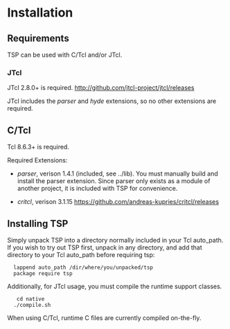 
# Installation

## Requirements

TSP can be used with C/Tcl and/or JTcl.

### JTcl

JTcl 2.8.0+ is required.  http://github.com/jtcl-project/jtcl/releases

JTcl includes the *parser* and *hyde* extensions, so no other extensions are required.

## C/Tcl

Tcl 8.6.3+ is required. 

Required Extensions: 

  - *parser*, verison 1.4.1  (included, see ../lib).  You must manually build and 
    install the parser extension.  Since parser only exists as a module of another
    project, it is included with TSP for convenience.

  - *critcl*, verison 3.1.15  https://github.com/andreas-kupries/critcl/releases


## Installing TSP

Simply unpack TSP into a directory normally included in your Tcl auto_path.  If you 
wish to try out TSP first, unpack in any directory, and add that directory to your
Tcl auto_path before requiring tsp:

```
  lappend auto_path /dir/where/you/unpacked/tsp
  package require tsp
```

Additionally, for JTcl usage, you must compile the runtime support classes.

```
   cd native
  ./compile.sh
```

When using C/Tcl, runtime C files are currently compiled on-the-fly.

